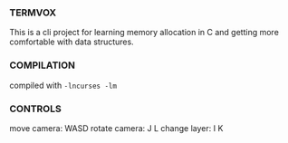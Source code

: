 ### TERMVOX
This is a cli project for learning memory allocation in C and getting more comfortable with data structures.

### COMPILATION
compiled with `-lncurses -lm`

### CONTROLS
move camera: WASD
rotate camera: J L
change layer: I K
